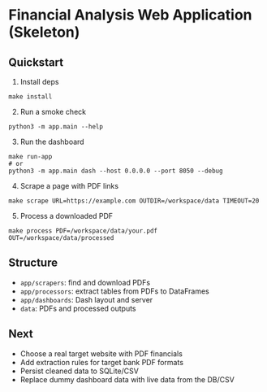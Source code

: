 # Financial Analysis Web Application (Skeleton)

## Quickstart

1) Install deps

```
make install
```

2) Run a smoke check

```
python3 -m app.main --help
```

3) Run the dashboard

```
make run-app
# or
python3 -m app.main dash --host 0.0.0.0 --port 8050 --debug
```

4) Scrape a page with PDF links

```
make scrape URL=https://example.com OUTDIR=/workspace/data TIMEOUT=20
```

5) Process a downloaded PDF

```
make process PDF=/workspace/data/your.pdf OUT=/workspace/data/processed
```

## Structure
- `app/scrapers`: find and download PDFs
- `app/processors`: extract tables from PDFs to DataFrames
- `app/dashboards`: Dash layout and server
- `data`: PDFs and processed outputs

## Next
- Choose a real target website with PDF financials
- Add extraction rules for target bank PDF formats
- Persist cleaned data to SQLite/CSV
- Replace dummy dashboard data with live data from the DB/CSV